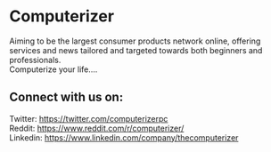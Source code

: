 # Computerizer

Aiming to be the largest consumer products network online, offering services and news tailored and targeted towards both beginners and professionals.  
Computerize your life....


## Connect with us on: 

Twitter:  <https://twitter.com/computerizerpc>  
Reddit:   <https://www.reddit.com/r/computerizer/>  
Linkedin: <https://www.linkedin.com/company/thecomputerizer>
